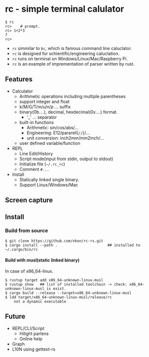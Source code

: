rc - simple terminal calulator
==============================

```
$ rc
rc>    # prompt.
rc> 1+2*3
7
rc> 
```

* `rc` simmilar to `bc`, which is famous command line caluclator.
* `rc` is designed for schientific/engineering caluclation.
* `rc` runs on terminal on Windows/Linux/Mac/Raspberry Pi.
* `rc` is an example of imprementation of parser written by rust.

## Features

* Calculator
    + Arithmetic operations including multiple parentheses
    + support integer and float
    + k/M/G/T/m/u/n/p ... suffix
    + binary(0b....), decimal, hexdecimal(0x....) format.
        - '_' ... separator
    + built-in functions
        - Arithmetic: sin/cos/abs/...
        - Engineering: E12/pararell(`//`)/...
        - unit conversion: inch2mm/mm2inch/...
    + user defined variable/function
* REPL
    + Line Edit/History
    + Script mode(input from stdin, output to stdout)
    + Initialize file (`~/.rc_rc`)
    + Comment `#...`
* Install
    + Statically linked single binary.
    + Support Linux/Windows/Mac


## Screen capture


## Install

### Build from source

```
$ git clone https://github.com/nkon/rc-rs.git
$ cargo install --path .                       ## installed to ~/.cargo/bin/rc
```

#### Build with musl(static linked binary)

In case of x86_64-linux.

```
$ rustup target add x86_64-unknown-linux-musl
$ rustup show   ## list of installed toolchain -> check: x86_64-unknown-linux-musl is exist.
$ cargo build --release --target=x86_64-unknown-linux-musl
$ ldd target/x86_64-unknown-linux-musl/release/rc
    not a dynamic executable
```

## Future

* REPL/CLI/Script
    + Hilight parlens
    + Online help
* Graph
* L10N using gettext-rs
